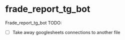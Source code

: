 # frade_report_tg_bot
Frade_report_tg_bot
TODO:
- [ ] Take away googlesheets connections to another file

